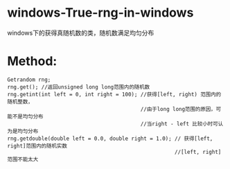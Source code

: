 # windows-True-rng-in-windows
windows下的获得真随机数的类，随机数满足均匀分布
# Method: 
```
Getrandom rng;
rng.get(); //返回unsigned long long范围内的随机数
rng.getint(int left = 0, int right = 100); //获得[left, right) 范围内的随机整数，
                                           //由于long long范围的原因，可能不是均匀分布
                                           //当right - left 比较小时可认为是均匀分布
rng.getdouble(double left = 0.0, double right = 1.0); // 获得[left, right]范围内的随机实数
                                                      //[left, right]范围不能太大
```
